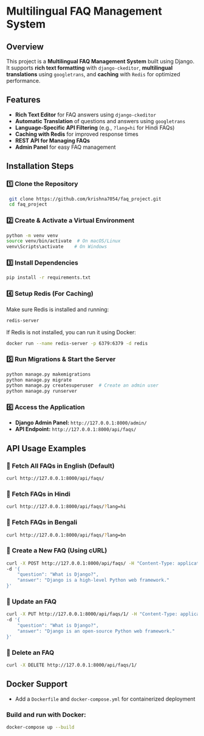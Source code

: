 # Multilingual FAQ Management System

## Overview

This project is a **Multilingual FAQ Management System** built using Django. It supports **rich text formatting** with `django-ckeditor`, **multilingual translations** using `googletrans`, and **caching** with `Redis` for optimized performance.

## Features

- **Rich Text Editor** for FAQ answers using `django-ckeditor`
- **Automatic Translation** of questions and answers using `googletrans`
- **Language-Specific API Filtering** (e.g., `?lang=hi` for Hindi FAQs)
- **Caching with Redis** for improved response times
- **REST API for Managing FAQs**
- **Admin Panel** for easy FAQ management

## Installation Steps

### 1️⃣ Clone the Repository

```bash
 git clone https://github.com/krishna7054/faq_project.git
 cd faq_project
```
### 2️⃣ Create & Activate a Virtual Environment

```bash
python -m venv venv
source venv/bin/activate  # On macOS/Linux
venv\Scripts\activate    # On Windows
```

### 3️⃣ Install Dependencies

```bash
pip install -r requirements.txt
```

### 4️⃣ Setup Redis (For Caching)

Make sure Redis is installed and running:

```bash
redis-server
```

If Redis is not installed, you can run it using Docker:

```bash
docker run --name redis-server -p 6379:6379 -d redis
```

### 5️⃣ Run Migrations & Start the Server

```bash
python manage.py makemigrations
python manage.py migrate
python manage.py createsuperuser  # Create an admin user
python manage.py runserver
```

### 6️⃣ Access the Application

- **Django Admin Panel:** `http://127.0.0.1:8000/admin/`
- **API Endpoint:** `http://127.0.0.1:8000/api/faqs/`

## API Usage Examples

### 🔹 Fetch All FAQs in English (Default)

```bash
curl http://127.0.0.1:8000/api/faqs/
```

### 🔹 Fetch FAQs in Hindi

```bash
curl http://127.0.0.1:8000/api/faqs/?lang=hi
```

### 🔹 Fetch FAQs in Bengali

```bash
curl http://127.0.0.1:8000/api/faqs/?lang=bn
```

### 🔹 Create a New FAQ (Using cURL)

```bash
curl -X POST http://127.0.0.1:8000/api/faqs/ -H "Content-Type: application/json" \
-d '{
    "question": "What is Django?",
    "answer": "Django is a high-level Python web framework."
}'
```

### 🔹 Update an FAQ

```bash
curl -X PUT http://127.0.0.1:8000/api/faqs/1/ -H "Content-Type: application/json" \
-d '{
    "question": "What is Django?",
    "answer": "Django is an open-source Python web framework."
}'
```

### 🔹 Delete an FAQ

```bash
curl -X DELETE http://127.0.0.1:8000/api/faqs/1/
```

## Docker Support

- Add a `Dockerfile` and `docker-compose.yml` for containerized deployment

### Build and run with Docker:
```bash
docker-compose up --build  
```

